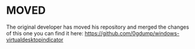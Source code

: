 # MOVED
The original developer has moved his repository and merged the changes of this one
you can find it here: https://github.com/0gdump/windows-virtualdesktopindicator
